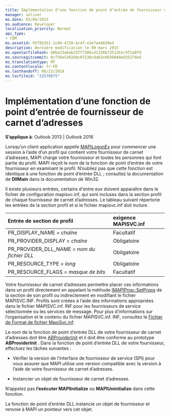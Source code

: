 ```yaml
---
title: Implémentation d’une fonction de point d’entrée de fournisseur de carnet d’adresses
manager: soliver
ms.date: 03/09/2015
ms.audience: Developer
localization_priority: Normal
api_type:
- COM
ms.assetid: 9375b351-1c84-4728-bcdf-e3e7a44820ed
description: Dernière modification le 09 mars 2015
ms.openlocfilehash: 68ba23e6ab23ff7306cd1326b73512b1c9f2a0f9
ms.sourcegitcommit: 0cf39e5382b8c6f236c8a63c6036849ed3527ded
ms.translationtype: MT
ms.contentlocale: fr-FR
ms.lasthandoff: 08/23/2018
ms.locfileid: "22579675"
---
```

# <a name="implementing-an-address-book-provider-entry-point-function"></a>Implémentation d’une fonction de point d’entrée de fournisseur de carnet d’adresses

  
  
**S’applique à**: Outlook 2013 | Outlook 2016 
  
Lorsqu’un client application appelle [MAPILogonEx](mapilogonex.md) pour commencer une session à l’aide d’un profil qui contient votre fournisseur de carnet d’adresses, MAPI charge votre fournisseur et toutes les personnes qui font partie du profil. MAPI reçoit le nom de la fonction de point d’entrée de votre fournisseur en examinant le profil. N’oubliez pas que cette fonction est identique à une fonction de point d’entrée DLL ; consultez la documentation de **DllMain** dans la documentation de Win32. 
  
Il existe plusieurs entrées, certains d'entre eux doivent apparaître dans le fichier de configuration mapisvc.inf, qui sont incluses dans la section profil de chaque fournisseur de carnet d’adresses. Le tableau suivant répertorie les entrées de la section profil et si le fichier mapisvc.inf doit inclure.
  
|**Entrée de section de profil**|**exigence MAPISVC.inf**|
|:-----|:-----|
|PR_DISPLAY_NAME = _chaîne_ <br/> |Facultatif  <br/> |
|PR_PROVIDER_DISPLAY = _chaîne_ <br/> |Obligatoire  <br/> |
|PR_PROVIDER_DLL_NAME = _nom du fichier DLL_ <br/> |Obligatoire  <br/> |
|PR_RESOURCE_TYPE = _long_ <br/> |Obligatoire  <br/> |
|PR_RESOURCE_FLAGS = _masque de bits_ <br/> |Facultatif  <br/> |
   
Votre fournisseur de carnet d’adresses permettre placer ces informations dans un profil directement en appelant la méthode [IMAPIProp::SetProps](imapiprop-setprops.md) de la section de son profil ou indirectement en modifiant le fichier MAPISVC.INF. Profils sont créées à l’aide des informations appropriées dans le fichier MAPISVC.inf. INF pour les fournisseurs de service sélectionnée ou les services de message. Pour plus d’informations sur l’organisation et le contenu du fichier MAPISVC.inf. INF, consultez le [Fichier de Format de fichier MapiSvc.inf](file-format-of-mapisvc-inf.md).
  
Le nom de la fonction de point d’entrée DLL de votre fournisseur de carnet d’adresses doit être [ABProviderInit](abproviderinit.md) et il doit être conforme au prototype **ABProviderInit** . Dans la fonction de point d’entrée DLL de votre fournisseur, effectuez les tâches suivantes : 
  
- Vérifier la version de l’interface de fournisseur de service (SPI) pour vous assurer que MAPI utilise une version compatible avec la version à l’aide de votre fournisseur de carnet d’adresses.
    
- Instancier un objet de fournisseur de carnet d’adresses.
    
N’appelez pas **l’exécuter MAPIInitialize** ou **MAPIUninitialize** dans cette fonction. 
  
La fonction de point d’entrée DLL instancie un objet de fournisseur et renvoie à MAPI un pointeur vers cet objet. 
  

